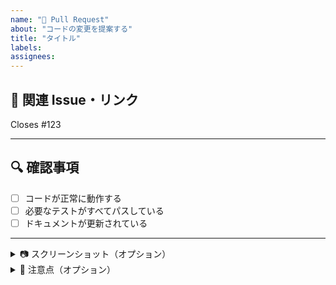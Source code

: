 ```yaml
---
name: "🚀 Pull Request"
about: "コードの変更を提案する"
title: "タイトル"
labels:
assignees:
---
```


## 🔗 関連 Issue・リンク <!-- このPRに関連するIssueやドキュメントをリンクしてください。   -->

Closes #123

---

## 🔍 確認事項 <!-- PRを作成する前に、以下の点を確認してください。 -->

- [ ] コードが正常に動作する
- [ ] 必要なテストがすべてパスしている
- [ ] ドキュメントが更新されている

---

<details>
<summary>📷 スクリーンショット（オプション）</summary> <!-- UI の変更がある場合は、スクリーンショットや GIF を添付してください。 -->

<!-- 例: 新しいデザインのスクリーンショット -->

</details>

<details>
<summary>💬 注意点（オプション）</summary> <!-- レビュー時に特に見てほしい点や、考慮が必要な課題があれば記載してください。 -->

<!-- 例: この変更によりAPIレスポンスが変わるため、既存のフロントエンド側でも修正が必要です -->

</details>
